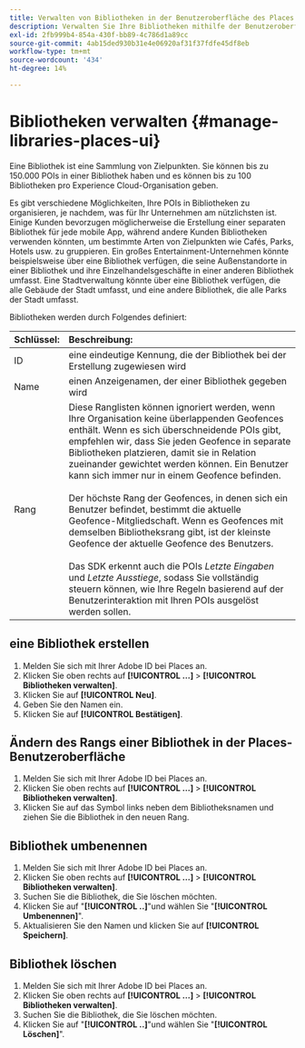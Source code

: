 ```yaml
---
title: Verwalten von Bibliotheken in der Benutzeroberfläche des Places Service
description: Verwalten Sie Ihre Bibliotheken mithilfe der Benutzeroberfläche von Places Service .
exl-id: 2fb999b4-854a-430f-bb89-4c786d1a89cc
source-git-commit: 4ab15ded930b31e4e06920af31f37fdfe45df8eb
workflow-type: tm+mt
source-wordcount: '434'
ht-degree: 14%

---
```


# Bibliotheken verwalten {#manage-libraries-places-ui}

Eine Bibliothek ist eine Sammlung von Zielpunkten. Sie können bis zu 150.000 POIs in einer Bibliothek haben und es können bis zu 100 Bibliotheken pro Experience Cloud-Organisation geben.

Es gibt verschiedene Möglichkeiten, Ihre POIs in Bibliotheken zu organisieren, je nachdem, was für Ihr Unternehmen am nützlichsten ist. Einige Kunden bevorzugen möglicherweise die Erstellung einer separaten Bibliothek für jede mobile App, während andere Kunden Bibliotheken verwenden könnten, um bestimmte Arten von Zielpunkten wie Cafés, Parks, Hotels usw. zu gruppieren. Ein großes Entertainment-Unternehmen könnte beispielsweise über eine Bibliothek verfügen, die seine Außenstandorte in einer Bibliothek und ihre Einzelhandelsgeschäfte in einer anderen Bibliothek umfasst. Eine Stadtverwaltung könnte über eine Bibliothek verfügen, die alle Gebäude der Stadt umfasst, und eine andere Bibliothek, die alle Parks der Stadt umfasst.

Bibliotheken werden durch Folgendes definiert:

| Schlüssel: | Beschreibung: |
| :--- | :--- |
| ID | eine eindeutige Kennung, die der Bibliothek bei der Erstellung zugewiesen wird |
| Name | einen Anzeigenamen, der einer Bibliothek gegeben wird |
| Rang | Diese Ranglisten können ignoriert werden, wenn Ihre Organisation keine überlappenden Geofences enthält. Wenn es sich überschneidende POIs gibt, empfehlen wir, dass Sie jeden Geofence in separate Bibliotheken platzieren, damit sie in Relation zueinander gewichtet werden können. Ein Benutzer kann sich immer nur in einem Geofence befinden. <br><br>Der höchste Rang der Geofences, in denen sich ein Benutzer befindet, bestimmt die aktuelle Geofence-Mitgliedschaft. Wenn es Geofences mit demselben Bibliotheksrang gibt, ist der kleinste Geofence der aktuelle Geofence des Benutzers. <br><br>Das SDK erkennt auch die POIs *Letzte Eingaben* und *Letzte Ausstiege*, sodass Sie vollständig steuern können, wie Ihre Regeln basierend auf der Benutzerinteraktion mit Ihren POIs ausgelöst werden sollen. |

## eine Bibliothek erstellen

1. Melden Sie sich mit Ihrer Adobe ID bei Places an.
1. Klicken Sie oben rechts auf **[!UICONTROL ...]** > **[!UICONTROL Bibliotheken verwalten]**.
1. Klicken Sie auf **[!UICONTROL Neu]**.
1. Geben Sie den Namen ein.
1. Klicken Sie auf **[!UICONTROL Bestätigen]**.

## Ändern des Rangs einer Bibliothek in der Places-Benutzeroberfläche

1. Melden Sie sich mit Ihrer Adobe ID bei Places an.
1. Klicken Sie oben rechts auf **[!UICONTROL ...]** > **[!UICONTROL Bibliotheken verwalten]**.
1. Klicken Sie auf das Symbol links neben dem Bibliotheksnamen und ziehen Sie die Bibliothek in den neuen Rang.

## Bibliothek umbenennen

1. Melden Sie sich mit Ihrer Adobe ID bei Places an.
1. Klicken Sie oben rechts auf **[!UICONTROL ...]** > **[!UICONTROL Bibliotheken verwalten]**.
1. Suchen Sie die Bibliothek, die Sie löschen möchten.
1. Klicken Sie auf &quot;**[!UICONTROL ..]**&quot;und wählen Sie &quot;**[!UICONTROL Umbenennen]**&quot;.
1. Aktualisieren Sie den Namen und klicken Sie auf **[!UICONTROL Speichern]**.

## Bibliothek löschen

1. Melden Sie sich mit Ihrer Adobe ID bei Places an.
1. Klicken Sie oben rechts auf **[!UICONTROL ...]** > **[!UICONTROL Bibliotheken verwalten]**.
1. Suchen Sie die Bibliothek, die Sie löschen möchten.
1. Klicken Sie auf &quot;**[!UICONTROL ..]**&quot;und wählen Sie &quot;**[!UICONTROL Löschen]**&quot;.
